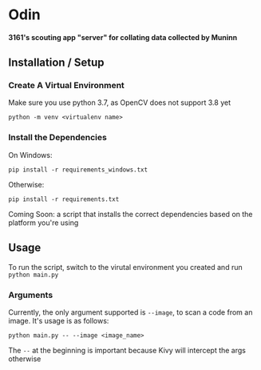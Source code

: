 # Odin

#### 3161's scouting app "server" for collating data collected by Muninn


## Installation / Setup

### Create A Virtual Environment

Make sure you use python 3.7, as OpenCV does not support 3.8 yet

`python -m venv <virtualenv name>`

### Install the Dependencies

On Windows:

`pip install -r requirements_windows.txt`

Otherwise:

`pip install -r requirements.txt`

Coming Soon: a script that installs the correct dependencies based on the platform you're using

## Usage 
To run the script, switch to the virutal environment you created and run `python main.py`

### Arguments
Currently, the only argument supported is `--image`, to scan a code from an image. It's usage is as follows:
```
python main.py -- --image <image_name>
```

The `--` at the beginning is important because Kivy will intercept the args otherwise
